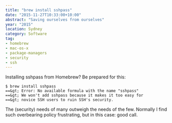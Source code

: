 ```yaml
---
title: "brew install sshpass"
date: "2015-11-27T10:33:00+10:00"
abstract: "Saving ourselves from ourselves"
year: "2015"
location: Sydney
category: Software
tag:
- homebrew
- mac-os-x
- package-managers
- security
- ssh
---
```

Installing sshpass from Homebrew? Be prepared for this:

    $ brew install sshpass
    ==&gt; Error: No available formula with the name "sshpass" 
    ==&gt; We won't add sshpass because it makes it too easy for 
    ==&gt; novice SSH users to ruin SSH's security.

The (security) needs of many outweigh the needs of the few. Normally I find such overbearing policy frustrating, but in this case: good call.
